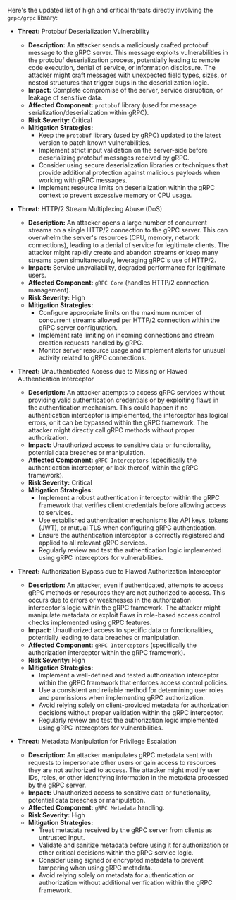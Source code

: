 Here's the updated list of high and critical threats directly involving the `grpc/grpc` library:

*   **Threat:** Protobuf Deserialization Vulnerability
    *   **Description:** An attacker sends a maliciously crafted protobuf message to the gRPC server. This message exploits vulnerabilities in the protobuf deserialization process, potentially leading to remote code execution, denial of service, or information disclosure. The attacker might craft messages with unexpected field types, sizes, or nested structures that trigger bugs in the deserialization logic.
    *   **Impact:**  Complete compromise of the server, service disruption, or leakage of sensitive data.
    *   **Affected Component:** `protobuf` library (used for message serialization/deserialization within gRPC).
    *   **Risk Severity:** Critical
    *   **Mitigation Strategies:**
        *   Keep the `protobuf` library (used by gRPC) updated to the latest version to patch known vulnerabilities.
        *   Implement strict input validation on the server-side before deserializing protobuf messages received by gRPC.
        *   Consider using secure deserialization libraries or techniques that provide additional protection against malicious payloads when working with gRPC messages.
        *   Implement resource limits on deserialization within the gRPC context to prevent excessive memory or CPU usage.

*   **Threat:** HTTP/2 Stream Multiplexing Abuse (DoS)
    *   **Description:** An attacker opens a large number of concurrent streams on a single HTTP/2 connection to the gRPC server. This can overwhelm the server's resources (CPU, memory, network connections), leading to a denial of service for legitimate clients. The attacker might rapidly create and abandon streams or keep many streams open simultaneously, leveraging gRPC's use of HTTP/2.
    *   **Impact:**  Service unavailability, degraded performance for legitimate users.
    *   **Affected Component:** `gRPC Core` (handles HTTP/2 connection management).
    *   **Risk Severity:** High
    *   **Mitigation Strategies:**
        *   Configure appropriate limits on the maximum number of concurrent streams allowed per HTTP/2 connection within the gRPC server configuration.
        *   Implement rate limiting on incoming connections and stream creation requests handled by gRPC.
        *   Monitor server resource usage and implement alerts for unusual activity related to gRPC connections.

*   **Threat:** Unauthenticated Access due to Missing or Flawed Authentication Interceptor
    *   **Description:** An attacker attempts to access gRPC services without providing valid authentication credentials or by exploiting flaws in the authentication mechanism. This could happen if no authentication interceptor is implemented, the interceptor has logical errors, or it can be bypassed within the gRPC framework. The attacker might directly call gRPC methods without proper authorization.
    *   **Impact:**  Unauthorized access to sensitive data or functionality, potential data breaches or manipulation.
    *   **Affected Component:** `gRPC Interceptors` (specifically the authentication interceptor, or lack thereof, within the gRPC framework).
    *   **Risk Severity:** Critical
    *   **Mitigation Strategies:**
        *   Implement a robust authentication interceptor within the gRPC framework that verifies client credentials before allowing access to services.
        *   Use established authentication mechanisms like API keys, tokens (JWT), or mutual TLS when configuring gRPC authentication.
        *   Ensure the authentication interceptor is correctly registered and applied to all relevant gRPC services.
        *   Regularly review and test the authentication logic implemented using gRPC interceptors for vulnerabilities.

*   **Threat:** Authorization Bypass due to Flawed Authorization Interceptor
    *   **Description:** An attacker, even if authenticated, attempts to access gRPC methods or resources they are not authorized to access. This occurs due to errors or weaknesses in the authorization interceptor's logic within the gRPC framework. The attacker might manipulate metadata or exploit flaws in role-based access control checks implemented using gRPC features.
    *   **Impact:**  Unauthorized access to specific data or functionalities, potentially leading to data breaches or manipulation.
    *   **Affected Component:** `gRPC Interceptors` (specifically the authorization interceptor within the gRPC framework).
    *   **Risk Severity:** High
    *   **Mitigation Strategies:**
        *   Implement a well-defined and tested authorization interceptor within the gRPC framework that enforces access control policies.
        *   Use a consistent and reliable method for determining user roles and permissions when implementing gRPC authorization.
        *   Avoid relying solely on client-provided metadata for authorization decisions without proper validation within the gRPC interceptor.
        *   Regularly review and test the authorization logic implemented using gRPC interceptors for vulnerabilities.

*   **Threat:** Metadata Manipulation for Privilege Escalation
    *   **Description:** An attacker manipulates gRPC metadata sent with requests to impersonate other users or gain access to resources they are not authorized to access. The attacker might modify user IDs, roles, or other identifying information in the metadata processed by the gRPC server.
    *   **Impact:**  Unauthorized access to sensitive data or functionality, potential data breaches or manipulation.
    *   **Affected Component:** `gRPC Metadata` handling.
    *   **Risk Severity:** High
    *   **Mitigation Strategies:**
        *   Treat metadata received by the gRPC server from clients as untrusted input.
        *   Validate and sanitize metadata before using it for authorization or other critical decisions within the gRPC service logic.
        *   Consider using signed or encrypted metadata to prevent tampering when using gRPC metadata.
        *   Avoid relying solely on metadata for authentication or authorization without additional verification within the gRPC framework.